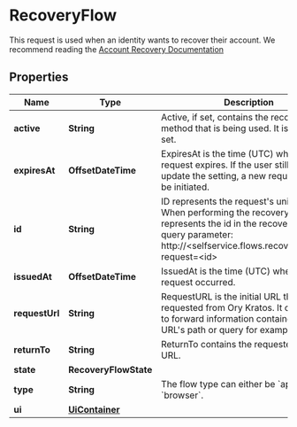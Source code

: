 

# RecoveryFlow

This request is used when an identity wants to recover their account.  We recommend reading the [Account Recovery Documentation](../self-service/flows/password-reset-account-recovery)

## Properties

| Name | Type | Description | Notes |
|------------ | ------------- | ------------- | -------------|
|**active** | **String** | Active, if set, contains the recovery method that is being used. It is initially not set. |  [optional] |
|**expiresAt** | **OffsetDateTime** | ExpiresAt is the time (UTC) when the request expires. If the user still wishes to update the setting, a new request has to be initiated. |  |
|**id** | **String** | ID represents the request&#39;s unique ID. When performing the recovery flow, this represents the id in the recovery ui&#39;s query parameter: http://&lt;selfservice.flows.recovery.ui_url&gt;?request&#x3D;&lt;id&gt; |  |
|**issuedAt** | **OffsetDateTime** | IssuedAt is the time (UTC) when the request occurred. |  |
|**requestUrl** | **String** | RequestURL is the initial URL that was requested from Ory Kratos. It can be used to forward information contained in the URL&#39;s path or query for example. |  |
|**returnTo** | **String** | ReturnTo contains the requested return_to URL. |  [optional] |
|**state** | **RecoveryFlowState** |  |  |
|**type** | **String** | The flow type can either be &#x60;api&#x60; or &#x60;browser&#x60;. |  |
|**ui** | [**UiContainer**](UiContainer.md) |  |  |



